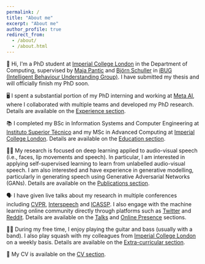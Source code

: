 ```yaml
---
permalink: /
title: "About me"
excerpt: "About me"
author_profile: true
redirect_from: 
  - /about/
  - /about.html
---
```


👋 Hi, I'm a PhD student at [Imperial College London](https://www.imperial.ac.uk/) in the Department of Computing, supervised by [Maja Pantic](https://scholar.google.com/citations?user=ygpxbK8AAAAJ&hl=en) and [Björn Schuller](http://www.schuller.one/) in [iBUG (Intelligent Behaviour Understanding Group)](https://ibug.doc.ic.ac.uk/). I have submitted my thesis and will officially finish my PhD soon. 

🖥️ I spent a substantial portion of my PhD interning and working at [Meta AI](https://ai.facebook.com/), where I collaborated with multiple teams and developed my PhD research. Details are available on the [Experience section](/experience/).

📚 I completed my BSc in Information Systems and Computer Engineering at [Instituto Superior Técnico](https://tecnico.ulisboa.pt/pt/) and my MSc in Advanced Computing at [Imperial College London](https://www.imperial.ac.uk/). Details are available on the [Education section](/education/).

🔬🤖 My research is focused on deep learning applied to audio-visual speech (i.e., faces, lip movements and speech). In particular, I am interested in applying self-supervised learning to learn from unlabelled audio-visual speech. I am also interested and have experience in generative modelling, particularly in generating speech using Generative Adversarial Networks (GANs). Details are available on the [Publications section](/publications/).

🗣️ I have given live talks about my research in multiple conferences including [CVPR](/talks/wss-2022), [Interspeech](/talks/oral-interspeech-2022) and [ICASSP](/talks/icassp-2020). I also engage with the machine learning online community directly through platforms such as [Twitter](https://twitter.com/RodrigomiraA) and [Reddit](https://www.reddit.com/user/MiraoDaSilva). Details are available on the [Talks](/talks/) and [Online Presence](/online_presence/) sections.

🎸🎾 During my free time, I enjoy playing the guitar and bass (usually with a band). I also play squash with my colleagues from [Imperial College London](https://www.imperial.ac.uk/) on a weekly basis. Details are available on the [Extra-curricular section](/extra_curricular/).

📃 My CV is available on the [CV section](/cv/).